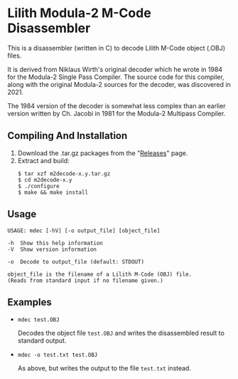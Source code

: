 # Lilith Modula-2 M-Code Disassembler
This is a disassembler (written in C) to decode Lilith M-Code object (.OBJ) files.

It is derived from Niklaus Wirth's original decoder which he wrote in 1984 for the Modula-2 Single Pass Compiler. The source code for this compiler, along with the original Modula-2 sources for the decoder, was discovered in 2021.

The 1984 version of the decoder is somewhat less complex than an earlier version written by Ch. Jacobi in 1981 for the Modula-2 Multipass Compiler.

## Compiling And Installation
1. Download the .tar.gz packages from the "[Releases](https://github.com/ghoss/m2decode/releases)" page.
2. Extract and build:
    ```
    $ tar xzf m2decode-x.y.tar.gz
    $ cd m2decode-x.y
    $ ./configure
    $ make && make install
    ```

## Usage
```
USAGE: mdec [-hV] [-o output_file] [object_file]

-h	Show this help information
-V	Show version information

-o	Decode to output_file (default: STDOUT)

object_file is the filename of a Lilith M-Code (OBJ) file.
(Reads from standard input if no filename given.)
```

## Examples
* ```mdec test.OBJ```

  Decodes the object file `test.OBJ` and writes the disassembled result to standard output.

* ```mdec -o test.txt test.OBJ```

  As above, but writes the output to the file `test.txt` instead.